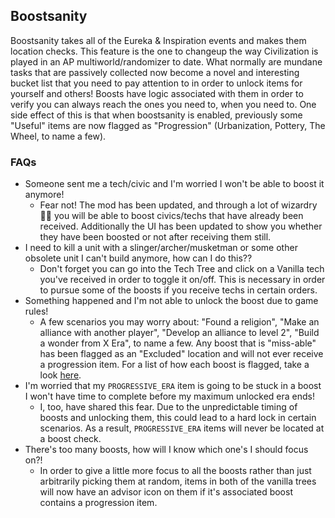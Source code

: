## Boostsanity
Boostsanity takes all of the Eureka & Inspiration events and makes them location checks. This feature is the one to changeup the way Civilization is played in an AP multiworld/randomizer to date. What normally are mundane tasks that are passively collected now become a novel and interesting bucket list that you need to pay attention to  in order to unlock items for yourself and others!
Boosts have logic associated with them in order to verify you can always reach the ones you need to, when you need to. One side effect of this is that when boostsanity is enabled, previously some "Useful" items are now flagged as "Progression" (Urbanization, Pottery, The Wheel, to name a few).

### FAQs
- Someone sent me a tech/civic and I'm worried I won't be able to boost it anymore!
    - Fear not! The mod has been updated, and through a lot of wizardry 🧙‍♂️ you will be able to boost civics/techs that have already been received. Additionally the UI has been updated to show you whether they have been boosted or not after receiving them still.
- I need to kill a unit with a slinger/archer/musketman or some other obsolete unit I can't build anymore, how can I do this??
    - Don't forget you can go into the Tech Tree and click on a Vanilla tech you've received in order to toggle it on/off. This is necessary in order to pursue some of the boosts if you receive techs in certain orders.
- Something happened and I'm not able to unlock the boost due to game rules!
    - A few scenarios you may worry about: "Found a religion", "Make an alliance with another player", "Develop an alliance to level 2", "Build a wonder from X Era", to name a few. Any boost that is "miss-able" has been flagged as an "Excluded" location and will not ever receive a progression item. For a list of how each boost is flagged, take a look [here](./data/boosts.json).
- I'm worried that my `PROGRESSIVE_ERA` item is going to be stuck in a boost I won't have time to complete before my maximum unlocked era ends!
    - I, too, have shared this fear. Due to the unpredictable timing of boosts and unlocking them, this could lead to a hard lock in certain scenarios. As a result, `PROGRESSIVE_ERA` items will never be located at a boost check.
- There's too many boosts, how will I know which one's I should focus on?!
    - In order to give a little more focus to all the boosts rather than just arbitrarily picking them at random, items in both of the vanilla trees will now have an advisor icon on them if it's associated boost contains a progression item.
